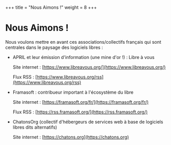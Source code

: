 +++
title = "Nous Aimons !"
weight = 8
+++
# Nous Aimons !

Nous voulons mettre en avant ces associations/collectifs français qui sont centrales dans le paysage des logiciels libres :

*   APRIL et leur émission d'information (une mine d'or !) : Libre à vous
    
    Site internet : [https://www.libreavous.org/](https://www.libreavous.org/)
    
    Flux RSS : [https://www.libreavous.org/rss](https://www.libreavous.org/rss)
    
*   Framasoft : contribueur important à l'écosystème du libre
    
    Site internet : [https://framasoft.org/fr/](https://framasoft.org/fr/)
    
    Flux RSS : [https://rss.framasoft.org/](https://rss.framasoft.org/)
    
*   ChatonsOrg (collectif d'hébergeurs de services web à base de logiciels libres dits alternatifs)
    
    Site internet : [https://chatons.org](https://chatons.org)